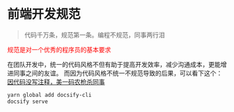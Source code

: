 # 前端开发规范

> 代码千万条，规范第一条。编程不规范，同事两行泪

<span style="color:red;">规范是对一个优秀的程序员的基本要求</span>

在团队开发中，统一的代码风格不但有助于提高开发效率，减少沟通成本，更能增进同事之间的友谊。
而因为代码风格不统一不规范导致的后果，可以看下这个：
[因代码没写注释，美一码农枪杀同事](https://mp.weixin.qq.com/s/9VW3u0jQhhBepIFYdmhtig)

```bash
yarn global add docsify-cli
docsify serve
```
